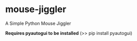 # mouse-jiggler
A Simple Python Mouse Jiggler

**Requires pyautogui to be installed**
(>> pip install pyautogui)

